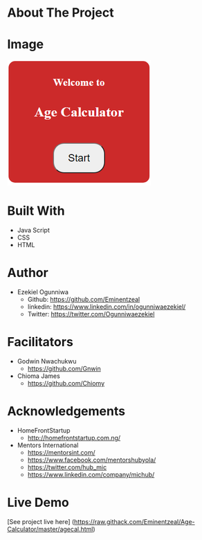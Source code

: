 # About The Project
## 
# Image
![welcome interface.](ageCal.PNG "This is the welcome interface")

# Built With
* Java Script
* CSS
* HTML

# Author
* Ezekiel Ogunniwa
    * Github: https://github.com/Eminentzeal
    * linkedin: https://www.linkedin.com/in/ogunniwaezekiel/
    * Twitter: https://twitter.com/Ogunniwaezekiel

# Facilitators
* Godwin Nwachukwu
    * https://github.com/Gnwin
* Chioma James
    * https://github.com/Chiomy

# Acknowledgements
* HomeFrontStartup
    * http://homefrontstartup.com.ng/
* Mentors International
    * https://mentorsint.com/
    * https://www.facebook.com/mentorshubyola/
    * https://twitter.com/hub_mic
    * https://www.linkedin.com/company/michub/

# Live Demo
[See project live here] (https://raw.githack.com/Eminentzeal/Age-Calculator/master/agecal.html)
